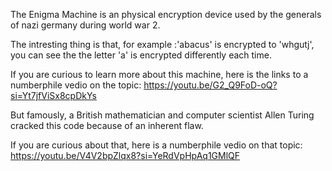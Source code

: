 The Enigma Machine is an physical encryption device used by the generals of nazi germany during world war 2. 

The intresting thing is that, for example :'abacus' is encrypted to 'whgutj', you can see the the letter 'a' is encrypted differently each time.

If you are curious to learn more about this machine, here is the links to a numberphile vedio on the topic: https://youtu.be/G2_Q9FoD-oQ?si=Yt7jfViSx8cpDkYs

But famously, a British mathematician and computer scientist Allen Turing cracked this code because of an inherent flaw.

If you are curious about that, here is a numberphile vedio on that topic: https://youtu.be/V4V2bpZlqx8?si=YeRdVpHpAq1GMlQF

